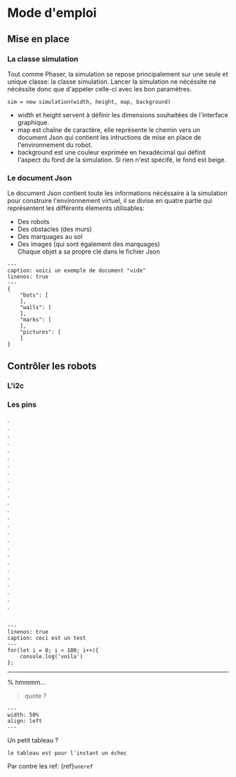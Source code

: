 # Mode d'emploi
## Mise en place
### La classe simulation
Tout comme Phaser, la simulation se repose principalement sur une seule et unique classe: la classe simulation. Lancer la simulation ne nécéssite ne nécéssite donc que d'appeler celle-ci avec les bon paramètres.
```{code-block} js
sim = new simulation(width, height, map, background)
```
- width et height servent à définir les dimensions souhaitées de l'interface graphique.
- map est chaîne de caractère, elle représente le chemin vers un document Json qui contient les intructions de mise en place de l'environnement du robot.
- background est une couleur exprimée en hexadécimal qui définit l'aspect du fond de la simulation. Si rien n'est spécifé, le fond est beige.

### Le document Json
Le document Json contient toute les informations nécéssaire à la simulation pour construire l'environnement virtuel, il se divise en quatre partie qui représentent les différents élements utilisables:
- Des robots
- Des obstacles (des murs)
- Des marquages au sol
- Des images (qui sont également des marquages)  
Chaque objet a sa propre clé dans le fichier Json 
```{code-block} json
---
caption: voici un exemple de document "vide"
linenos: true
---
{
    "bots": [
    ],
    "walls": [
    ],
    "marks": [
    ],
    "pictures": [
    ]
}
```
## Contrôler les robots

### L'i2c

### Les pins
.  
.  
.  
.  
.  
.  
.  
.  
.  
.  
.  
.  
.  
.  
.  
.  
.  
.  
.  
.  
.  
.  
.  
.  
.  
.  

```{tip} Penser à clean des fois
``` 

```{code-block} js
---
linenos: true
caption: ceci est un test
---
for(let i = 0; i < 100; i++){
    console.log('voila')
};
```
---
% hmmmm...
>quote ?

```{figure} figures/turtle.png
---
width: 50%
align: left
---

```

Un petit tableau ?
```{warning}
le tableau est pour l'instant un échec
```
Par contre les ref: {ref}`uneref`